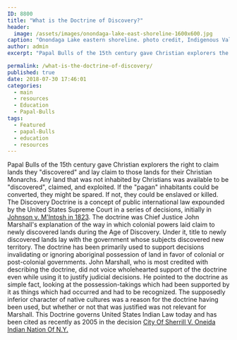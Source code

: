 ```yaml
---
ID: 8800
title: "What is the Doctrine of Discovery?"
header:
  image: /assets/images/onondaga-lake-east-shoreline-1600x600.jpg
caption: "Onondaga Lake eastern shoreline. photo credit, Indigenous Values initiative."
author: admin
excerpt: "Papal Bulls of the 15th century gave Christian explorers the right to claim lands they 'discovered' and lay claim to those lands for their Christian Monarchs. Any land that was not inhabited by Christians was available to be 'discovered', claimed, and exploited. If the 'pagan' inhabitants could be converted, they might be spared. If not, they could be enslaved or killed."

permalink: /what-is-the-doctrine-of-discovery/
published: true
date: 2018-07-30 17:46:01
categories:
  - main
  - resources
  - Education
  - Papal-Bulls
tags:
  - Featured
  - papal-Bulls
  - education
  - resources
---
```

Papal Bulls of the 15th century gave Christian explorers the right to claim lands they "discovered" and lay claim to those lands for their Christian Monarchs. Any land that was not inhabited by Christians was available to be "discovered", claimed, and exploited. If the "pagan" inhabitants could be converted, they might be spared. If not, they could be enslaved or killed. The Discovery Doctrine is a concept of public international law expounded by the United States Supreme Court in a series of decisions, initially in [Johnson v. M'Intosh in 1823](/johnson-v-mcintosh/). The doctrine was Chief Justice John Marshall's explanation of the way in which colonial powers laid claim to newly discovered lands during the Age of Discovery. Under it, title to newly discovered lands lay with the government whose subjects discovered new territory. The doctrine has been primarily used to support decisions invalidating or ignoring aboriginal possession of land in favor of colonial or post-colonial governments. John Marshall, who is most credited with describing the doctrine, did not voice wholehearted support of the doctrine even while using it to justify judicial decisions. He pointed to the doctrine as simple fact, looking at the possession-takings which had been supported by it as things which had occurred and had to be recognized. The supposedly inferior character of native cultures was a reason for the doctrine having been used, but whether or not that was justified was not relevant for Marshall. This Doctrine governs United States Indian Law today and has been cited as recently as 2005 in the decision [City Of Sherrill V. Oneida Indian Nation Of N.Y.](/sherrill-v-oneida-opinion-of-the-court/)

